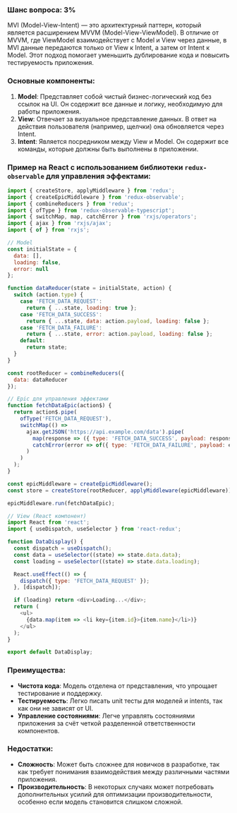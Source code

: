 ### Шанс вопроса: 3%

MVI (Model-View-Intent) — это архитектурный паттерн, который является расширением MVVM (Model-View-ViewModel). В отличие от MVVM, где ViewModel взаимодействует с Model и View через данные, в MVI данные передаются только от View к Intent, а затем от Intent к Model. Этот подход помогает уменьшить дублирование кода и повысить тестируемость приложения.

### Основные компоненты:
1. **Model**: Представляет собой чистый бизнес-логический код без ссылок на UI. Он содержит все данные и логику, необходимую для работы приложения.
2. **View**: Отвечает за визуальное представление данных. В ответ на действия пользователя (например, щелчки) она обновляется через Intent.
3. **Intent**: Является посредником между View и Model. Он содержит все команды, которые должны быть выполнены в приложении.

### Пример на React с использованием библиотеки `redux-observable` для управления эффектами:

```javascript
import { createStore, applyMiddleware } from 'redux';
import { createEpicMiddleware } from 'redux-observable';
import { combineReducers } from 'redux';
import { ofType } from 'redux-observable-typescript';
import { switchMap, map, catchError } from 'rxjs/operators';
import { ajax } from 'rxjs/ajax';
import { of } from 'rxjs';

// Model
const initialState = {
  data: [],
  loading: false,
  error: null
};

function dataReducer(state = initialState, action) {
  switch (action.type) {
    case 'FETCH_DATA_REQUEST':
      return { ...state, loading: true };
    case 'FETCH_DATA_SUCCESS':
      return { ...state, data: action.payload, loading: false };
    case 'FETCH_DATA_FAILURE':
      return { ...state, error: action.payload, loading: false };
    default:
      return state;
  }
}

const rootReducer = combineReducers({
  data: dataReducer
});

// Epic для управления эффектами
function fetchDataEpic(action$) {
  return action$.pipe(
    ofType('FETCH_DATA_REQUEST'),
    switchMap(() =>
      ajax.getJSON('https://api.example.com/data').pipe(
        map(response => ({ type: 'FETCH_DATA_SUCCESS', payload: response })),
        catchError(error => of({ type: 'FETCH_DATA_FAILURE', payload: error }))
      )
    )
  );
}

const epicMiddleware = createEpicMiddleware();
const store = createStore(rootReducer, applyMiddleware(epicMiddleware));

epicMiddleware.run(fetchDataEpic);

// View (React компонент)
import React from 'react';
import { useDispatch, useSelector } from 'react-redux';

function DataDisplay() {
  const dispatch = useDispatch();
  const data = useSelector((state) => state.data.data);
  const loading = useSelector((state) => state.data.loading);

  React.useEffect(() => {
    dispatch({ type: 'FETCH_DATA_REQUEST' });
  }, [dispatch]);

  if (loading) return <div>Loading...</div>;
  return (
    <ul>
      {data.map(item => <li key={item.id}>{item.name}</li>)}
    </ul>
  );
}

export default DataDisplay;
```

### Преимущества:
- **Чистота кода**: Модель отделена от представления, что упрощает тестирование и поддержку.
- **Тестируемость**: Легко писать unit тесты для моделей и intents, так как они не зависят от UI.
- **Управление состояниями**: Легче управлять состояниями приложения за счёт четкой разделенной ответственности компонентов.

### Недостатки:
- **Сложность**: Может быть сложнее для новичков в разработке, так как требует понимания взаимодействия между различными частями приложения.
- **Производительность**: В некоторых случаях может потребовать дополнительных усилий для оптимизации производительности, особенно если модель становится слишком сложной.